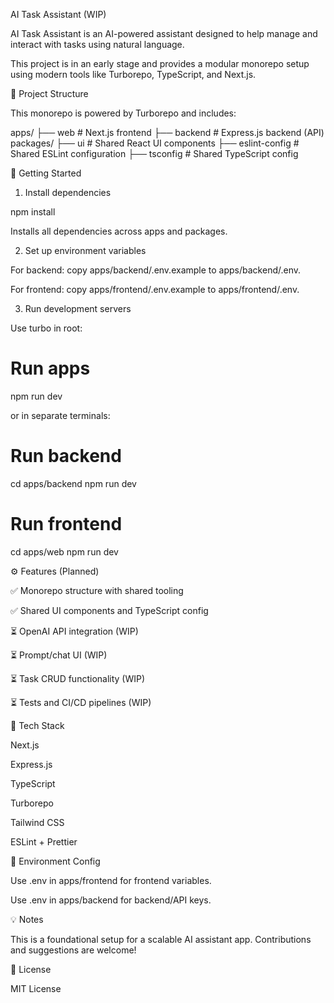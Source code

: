 AI Task Assistant (WIP)

AI Task Assistant is an AI-powered assistant designed to help manage and interact with tasks using natural language.

This project is in an early stage and provides a modular monorepo setup using modern tools like Turborepo, TypeScript, and Next.js.

🧱 Project Structure

This monorepo is powered by Turborepo and includes:

apps/
├── web # Next.js frontend
├── backend # Express.js backend (API)
packages/
├── ui # Shared React UI components
├── eslint-config # Shared ESLint configuration
├── tsconfig # Shared TypeScript config

🚀 Getting Started

1. Install dependencies

npm install

Installs all dependencies across apps and packages.

2. Set up environment variables

For backend: copy apps/backend/.env.example to apps/backend/.env.

For frontend: copy apps/frontend/.env.example to apps/frontend/.env.

3. Run development servers

Use turbo in root:

# Run apps

npm run dev

or in separate terminals:

# Run backend

cd apps/backend
npm run dev

# Run frontend

cd apps/web
npm run dev

⚙️ Features (Planned)

✅ Monorepo structure with shared tooling

✅ Shared UI components and TypeScript config

⏳ OpenAI API integration (WIP)

⏳ Prompt/chat UI (WIP)

⏳ Task CRUD functionality (WIP)

⏳ Tests and CI/CD pipelines (WIP)

🧪 Tech Stack

Next.js

Express.js

TypeScript

Turborepo

Tailwind CSS

ESLint + Prettier

📁 Environment Config

Use .env in apps/frontend for frontend variables.

Use .env in apps/backend for backend/API keys.

💡 Notes

This is a foundational setup for a scalable AI assistant app. Contributions and suggestions are welcome!

📄 License

MIT License

